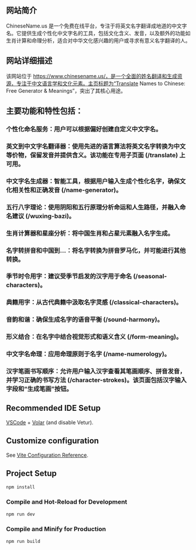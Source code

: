 ## 网站简介
ChineseName.us 是一个免费在线平台，专注于将英文名字翻译成地道的中文字名。它提供生成个性化中文字名的工具，包括文化含义、发音，以及额外的功能如生肖计算和命理分析，适合对中华文化感兴趣的用户或寻求有意义名字翻译的人。

## 网站详细描述
该网站位于 https://www.chinesename.us/，是一个全面的姓名翻译和生成资源，专注于中文语言学和文化元素。主页标题为“Translate Names to Chinese: Free Generator & Meanings”，突出了其核心用途。

## 主要功能和特性包括：

### 个性化命名服务：用户可以根据偏好创建自定义中文字名。
### 英文到中文字名翻译器：使用先进的语言算法将英文名字转换为中文等价物，保留发音并提供含义。该功能在专用子页面 (/translate) 上可用。
### 中文字名生成器：智能工具，根据用户输入生成个性化名字，确保文化相关性和正确发音 (/name-generator)。
### 五行八字理论：使用阴阳和五行原理分析命运和人生路径，并融入命名建议 (/wuxing-bazi)。
### 生肖计算器和星座分析：将中国生肖和占星元素融入名字生成。
### 名字转拼音和中国到...：将名字转换为拼音罗马化，并可能进行其他转换。
### 季节时令用字：建议受季节启发的汉字用于命名 (/seasonal-characters)。
### 典籍用字：从古代典籍中汲取名字灵感 (/classical-characters)。
### 音韵和谐：确保生成名字的语音平衡 (/sound-harmony)。
### 形义结合：在名字中结合视觉形式和语义含义 (/form-meaning)。
### 中文字名命理：应用命理原则于名字 (/name-numerology)。
### 汉字笔画书写顺序：允许用户输入汉字查看其笔画顺序、拼音发音，并学习正确的书写方法 (/character-strokes)。该页面包括汉字输入字段和“生成笔画”按钮。

## Recommended IDE Setup

[VSCode](https://code.visualstudio.com/) + [Volar](https://marketplace.visualstudio.com/items?itemName=Vue.volar) (and disable Vetur).

## Customize configuration

See [Vite Configuration Reference](https://vite.dev/config/).

## Project Setup

```sh
npm install
```

### Compile and Hot-Reload for Development

```sh
npm run dev
```

### Compile and Minify for Production

```sh
npm run build
```
